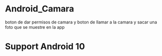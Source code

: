 # Android_Camara
boton de dar permisos de camara y boton de llamar a la camara y sacar una foto que se muestre en la app

# Support Android 10
